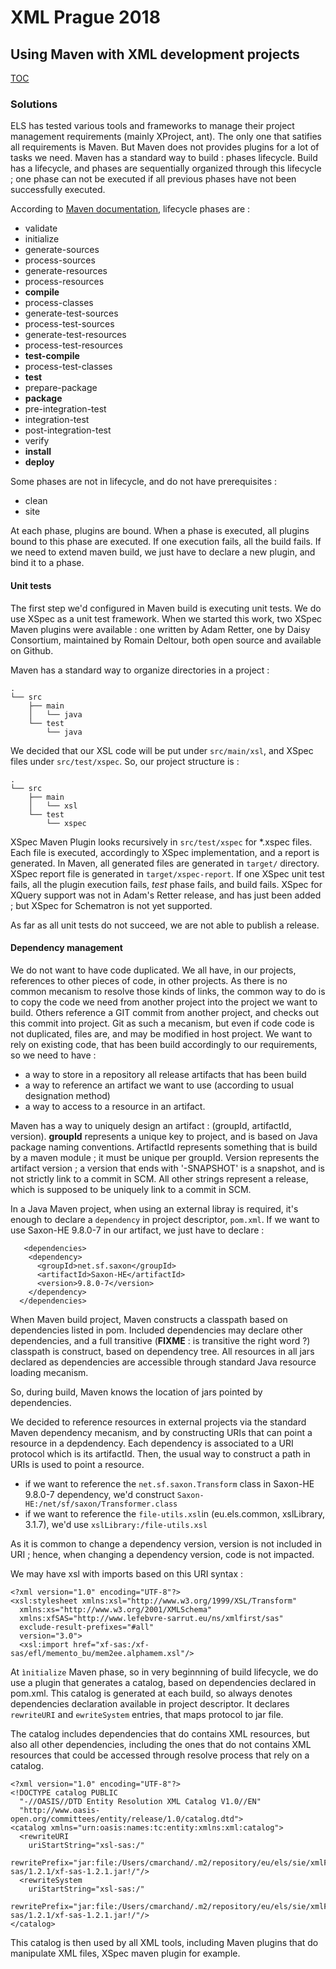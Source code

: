 # XML Prague 2018

## Using Maven with XML development projects
[TOC](toc.html)

### Solutions

ELS has tested various tools and frameworks to manage their project management requirements (mainly XProject, ant). The only 
one that satifies all requirements is Maven. But Maven does not provides plugins for a lot of tasks we need.
Maven has a standard way to build : phases lifecycle.  Build has a lifecycle, and phases are sequentially organized through
this lifecycle ; one phase can not be executed if all previous phases have not been successfully executed.

According to [Maven documentation](http://maven.apache.org/ref/3.5.0/maven-core/lifecycles.html), lifecycle phases are :

 - validate
 - initialize
 - generate-sources
 - process-sources
 - generate-resources
 - process-resources
 - **compile**
 - process-classes
 - generate-test-sources
 - process-test-sources
 - generate-test-resources
 - process-test-resources
 - **test-compile**
 - process-test-classes
 - **test**
 - prepare-package
 - **package**
 - pre-integration-test
 - integration-test
 - post-integration-test
 - verify
 - **install**
 - **deploy**
 
Some phases are not in lifecycle, and do not have prerequisites :
 
 - clean
 - site

At each phase, plugins are bound. When a phase is executed, all plugins bound to this phase are executed. If one execution 
fails, all the build fails. If we need to extend maven build, we just have to declare a new plugin, and bind it to a phase.

#### Unit tests

The first step we'd configured in Maven build is executing unit tests. We do use XSpec as a unit test framework. When we started
this work, two XSpec Maven plugins were available : one written by Adam Retter, one by Daisy Consortium, maintained by Romain 
Deltour, both open source and available on Github.

Maven has a standard way to organize directories in a project :

    .
    └── src
        ├── main
        │   └── java
        └── test
            └── java

We decided that our XSL code will be put under `src/main/xsl`, and XSpec files under `src/test/xspec`. So, our project structure
is :

    .
    └── src
        ├── main
        │   └── xsl
        └── test
            └── xspec

XSpec Maven Plugin looks recursively in `src/test/xspec` for *.xspec files. Each file is executed, accordingly to XSpec 
implementation, and a report is generated. In Maven, all generated files are generated in `target/` directory. XSpec report file
is generated in `target/xspec-report`. If one XSpec unit test fails, all the plugin execution fails, *test* phase fails, and
build fails. XSpec for XQuery support was not in Adam's Retter release, and has just been added ; but XSpec for Schematron is
not yet supported.

As far as all unit tests do not succeed, we are not able to publish a release.

#### Dependency management

We do not want to have code duplicated. We all have, in our projects, references to other pieces of code, in other projects. As
there is no common mecanism to resolve those kinds of links, the common way to do is to copy the code we need from another
project into the project we want to build. Others reference a GIT commit from another project, and checks out this commit into
project. Git as such a mecanism, but even if code code is not duplicated, files are, and may be modified in host project. We 
want to rely on existing code, that has been build accordingly to our requirements, so we need to have :

 - a way to store in a repository all release artifacts that has been build
 - a way to reference an artifact we want to use (according to usual designation method)
 - a way to access to a resource in an artifact.
 
Maven has a way to uniquely design an artifact : (groupId, artifactId, version). **groupId** represents a unique key to 
project, and is based on Java package naming conventions. ArtifactId represents something that is build by a maven module ; 
it must be unique per groupId. Version represents the artifact version ; a version that ends with '-SNAPSHOT' is a snapshot, 
and is not strictly link to a commit in SCM. All other strings represent a release, which is supposed to be uniquely link to a
commit in SCM.

In a Java Maven project, when using an external libray is required, it's enough to declare a `dependency` in project
descriptor, `pom.xml`. If we want to use Saxon-HE 9.8.0-7 in our artifact, we just have to declare :
 
       <dependencies>
        <dependency>
          <groupId>net.sf.saxon</groupId>
          <artifactId>Saxon-HE</artifactId>
          <version>9.8.0-7</version>
        </dependency>
      </dependencies>

When Maven build project, Maven constructs a classpath based on dependencies listed in pom. Included dependencies may declare
other dependencies, and a full transitive  (**FIXME** : is transitive the right word ?) classpath is construct, based on dependency tree.
All resources in all jars declared as dependencies are accessible through standard Java resource loading mecanism.

So, during build, Maven knows the location of jars pointed by dependencies.

We decided to reference resources in external projects via the standard Maven dependency mecanism, and by constructing URIs
that can point a resource in a depdendency. Each dependency is associated to a URI protocol which is its artifactId. Then,
the usual way to construct a path in URIs is used to point a resource. 

 - if we want to reference the `net.sf.saxon.Transform` class in Saxon-HE 9.8.0-7 dependency, we'd construct 
 `Saxon-HE:/net/sf/saxon/Transformer.class`
 - if we want to reference the `file-utils.xsl`in (eu.els.common, xslLibrary, 3.1.7), we'd use `xslLibrary:/file-utils.xsl`

As it is common to change a dependency version, version is not included in URI ; hence, when changing a dependency version,
code is not impacted.

We may have xsl with imports based on this URI syntax :

    <?xml version="1.0" encoding="UTF-8"?>
    <xsl:stylesheet xmlns:xsl="http://www.w3.org/1999/XSL/Transform"
      xmlns:xs="http://www.w3.org/2001/XMLSchema" 
      xmlns:xfSAS="http://www.lefebvre-sarrut.eu/ns/xmlfirst/sas"
      exclude-result-prefixes="#all" 
      version="3.0">
      <xsl:import href="xf-sas:/xf-sas/efl/memento_bu/mem2ee.alphamem.xsl"/>

At `ìnitialize` Maven phase, so in very beginnning of build lifecycle, we do use a plugin that generates a catalog, based on
dependencies declared in pom.xml. This catalog is generated at each build, so always denotes dependencies declaration available
in project descriptor. It declares `rewriteURI` and `ewriteSystem` entries, that maps protocol to jar file. 

The catalog includes dependencies that do contains XML resources, but also all other dependencies, including the ones that do
not contains XML resources that could be accessed through resolve process that rely on a catalog.

    <?xml version="1.0" encoding="UTF-8"?>
    <!DOCTYPE catalog PUBLIC 
      "-//OASIS//DTD Entity Resolution XML Catalog V1.0//EN" 
      "http://www.oasis-open.org/committees/entity/release/1.0/catalog.dtd">
    <catalog xmlns="urn:oasis:names:tc:entity:xmlns:xml:catalog">
      <rewriteURI 
        uriStartString="xsl-sas:/" 
        rewritePrefix="jar:file:/Users/cmarchand/.m2/repository/eu/els/sie/xmlFirst/xf-sas/1.2.1/xf-sas-1.2.1.jar!/"/>
      <rewriteSystem 
        uriStartString="xsl-sas:/" 
        rewritePrefix="jar:file:/Users/cmarchand/.m2/repository/eu/els/sie/xmlFirst/xf-sas/1.2.1/xf-sas-1.2.1.jar!/"/>
    </catalog>

This catalog is then used by all XML tools, including Maven plugins that do manipulate XML files, XSpec maven plugin for example.